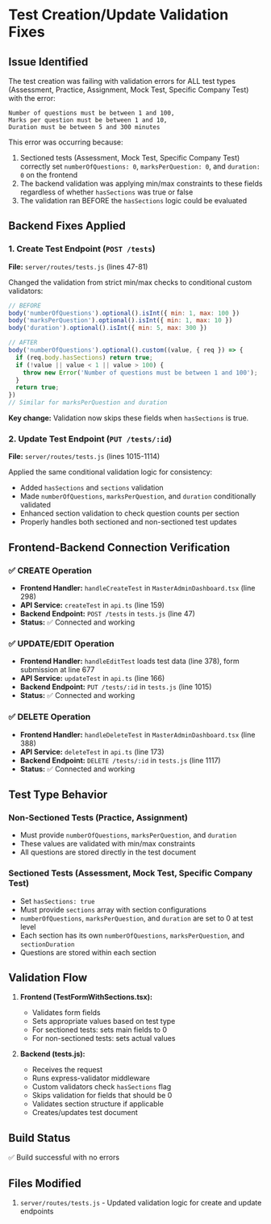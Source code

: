 # Test Creation/Update Validation Fixes

## Issue Identified
The test creation was failing with validation errors for ALL test types (Assessment, Practice, Assignment, Mock Test, Specific Company Test) with the error:
```
Number of questions must be between 1 and 100,
Marks per question must be between 1 and 10,
Duration must be between 5 and 300 minutes
```

This error was occurring because:
1. Sectioned tests (Assessment, Mock Test, Specific Company Test) correctly set `numberOfQuestions: 0`, `marksPerQuestion: 0`, and `duration: 0` on the frontend
2. The backend validation was applying min/max constraints to these fields regardless of whether `hasSections` was true or false
3. The validation ran BEFORE the `hasSections` logic could be evaluated

## Backend Fixes Applied

### 1. Create Test Endpoint (`POST /tests`)
**File:** `server/routes/tests.js` (lines 47-81)

Changed the validation from strict min/max checks to conditional custom validators:

```javascript
// BEFORE
body('numberOfQuestions').optional().isInt({ min: 1, max: 100 })
body('marksPerQuestion').optional().isInt({ min: 1, max: 10 })
body('duration').optional().isInt({ min: 5, max: 300 })

// AFTER
body('numberOfQuestions').optional().custom((value, { req }) => {
  if (req.body.hasSections) return true;
  if (!value || value < 1 || value > 100) {
    throw new Error('Number of questions must be between 1 and 100');
  }
  return true;
})
// Similar for marksPerQuestion and duration
```

**Key change:** Validation now skips these fields when `hasSections` is true.

### 2. Update Test Endpoint (`PUT /tests/:id`)
**File:** `server/routes/tests.js` (lines 1015-1114)

Applied the same conditional validation logic for consistency:
- Added `hasSections` and `sections` validation
- Made `numberOfQuestions`, `marksPerQuestion`, and `duration` conditionally validated
- Enhanced section validation to check question counts per section
- Properly handles both sectioned and non-sectioned test updates

## Frontend-Backend Connection Verification

### ✅ CREATE Operation
- **Frontend Handler:** `handleCreateTest` in `MasterAdminDashboard.tsx` (line 298)
- **API Service:** `createTest` in `api.ts` (line 159)
- **Backend Endpoint:** `POST /tests` in `tests.js` (line 47)
- **Status:** ✅ Connected and working

### ✅ UPDATE/EDIT Operation
- **Frontend Handler:** `handleEditTest` loads test data (line 378), form submission at line 677
- **API Service:** `updateTest` in `api.ts` (line 166)
- **Backend Endpoint:** `PUT /tests/:id` in `tests.js` (line 1015)
- **Status:** ✅ Connected and working

### ✅ DELETE Operation
- **Frontend Handler:** `handleDeleteTest` in `MasterAdminDashboard.tsx` (line 388)
- **API Service:** `deleteTest` in `api.ts` (line 173)
- **Backend Endpoint:** `DELETE /tests/:id` in `tests.js` (line 1117)
- **Status:** ✅ Connected and working

## Test Type Behavior

### Non-Sectioned Tests (Practice, Assignment)
- Must provide `numberOfQuestions`, `marksPerQuestion`, and `duration`
- These values are validated with min/max constraints
- All questions are stored directly in the test document

### Sectioned Tests (Assessment, Mock Test, Specific Company Test)
- Set `hasSections: true`
- Must provide `sections` array with section configurations
- `numberOfQuestions`, `marksPerQuestion`, and `duration` are set to 0 at test level
- Each section has its own `numberOfQuestions`, `marksPerQuestion`, and `sectionDuration`
- Questions are stored within each section

## Validation Flow

1. **Frontend (TestFormWithSections.tsx):**
   - Validates form fields
   - Sets appropriate values based on test type
   - For sectioned tests: sets main fields to 0
   - For non-sectioned tests: sets actual values

2. **Backend (tests.js):**
   - Receives the request
   - Runs express-validator middleware
   - Custom validators check `hasSections` flag
   - Skips validation for fields that should be 0
   - Validates section structure if applicable
   - Creates/updates test document

## Build Status
✅ Build successful with no errors

## Files Modified
1. `server/routes/tests.js` - Updated validation logic for create and update endpoints
